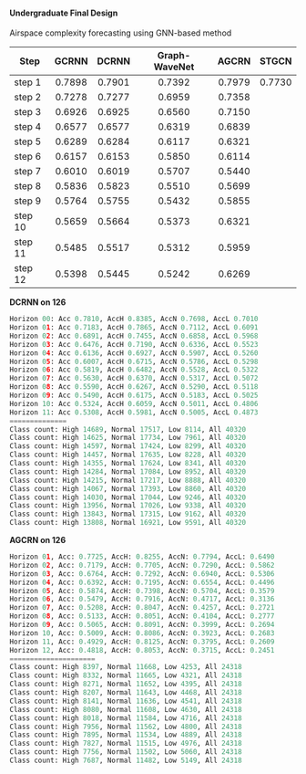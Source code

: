#### Undergraduate Final Design 
Airspace complexity forecasting using GNN-based method


| Step    |   GCRNN    |   DCRNN    |   Graph-WaveNet   |    AGCRN   |   STGCN   |
|---------|:----------:|:----------:|:----------:|:----------:|:----------:|
| step 1  |   0.7898   |   0.7901   |   0.7392   |  0.7979   |   0.7730   |  
| step 2  |   0.7278   |   0.7277   |   0.6959   |  0.7358   |      |     
| step 3  |   0.6926   |   0.6925   |   0.6560   |  0.7150   |      |     
| step 4  |   0.6577   |   0.6577   |   0.6319   |  0.6839   |      |     
| step 5  |   0.6289   |   0.6284   |   0.6117   |  0.6321   |      |     
| step 6  |   0.6157   |   0.6153   |  0.5850    |  0.6114   |      |     
| step 7  |   0.6010   |   0.6019   |   0.5707   |  0.5440   |      |     
| step 8  |   0.5836   |   0.5823   |   0.5510   |  0.5699   |      |     
| step 9  |   0.5764   |   0.5755   |   0.5432   |  0.5855   |      |     
| step 10 |   0.5659   |   0.5664   |   0.5373   |  0.6321   |      |     
| step 11 |   0.5485   |   0.5517   |  0.5312    |  0.5959   |      |     
| step 12 |   0.5398   |   0.5445   |   0.5242   |  0.6269   |      |     

**DCRNN on 126**
```python
Horizon 00: Acc 0.7810, AccH 0.8385, AccN 0.7698, AccL 0.7010
Horizon 01: Acc 0.7183, AccH 0.7865, AccN 0.7112, AccL 0.6091
Horizon 02: Acc 0.6891, AccH 0.7455, AccN 0.6858, AccL 0.5968
Horizon 03: Acc 0.6476, AccH 0.7190, AccN 0.6336, AccL 0.5523
Horizon 04: Acc 0.6136, AccH 0.6927, AccN 0.5907, AccL 0.5260
Horizon 05: Acc 0.6007, AccH 0.6715, AccN 0.5786, AccL 0.5298
Horizon 06: Acc 0.5819, AccH 0.6482, AccN 0.5528, AccL 0.5322
Horizon 07: Acc 0.5630, AccH 0.6370, AccN 0.5317, AccL 0.5072
Horizon 08: Acc 0.5590, AccH 0.6267, AccN 0.5290, AccL 0.5118
Horizon 09: Acc 0.5490, AccH 0.6175, AccN 0.5183, AccL 0.5025
Horizon 10: Acc 0.5324, AccH 0.6059, AccN 0.5011, AccL 0.4806
Horizon 11: Acc 0.5308, AccH 0.5981, AccN 0.5005, AccL 0.4873
==============
Class count: High 14689, Normal 17517, Low 8114, All 40320
Class count: High 14625, Normal 17734, Low 7961, All 40320
Class count: High 14597, Normal 17424, Low 8299, All 40320
Class count: High 14457, Normal 17635, Low 8228, All 40320
Class count: High 14355, Normal 17624, Low 8341, All 40320
Class count: High 14284, Normal 17084, Low 8952, All 40320
Class count: High 14215, Normal 17217, Low 8888, All 40320
Class count: High 14067, Normal 17393, Low 8860, All 40320
Class count: High 14030, Normal 17044, Low 9246, All 40320
Class count: High 13956, Normal 17026, Low 9338, All 40320
Class count: High 13843, Normal 17315, Low 9162, All 40320
Class count: High 13808, Normal 16921, Low 9591, All 40320
```

**AGCRN on 126**
```python
Horizon 01, Acc: 0.7725, AccH: 0.8255, AccN: 0.7794, AccL: 0.6490
Horizon 02, Acc: 0.7179, AccH: 0.7705, AccN: 0.7290, AccL: 0.5862
Horizon 03, Acc: 0.6764, AccH: 0.7292, AccN: 0.6940, AccL: 0.5306
Horizon 04, Acc: 0.6392, AccH: 0.7195, AccN: 0.6554, AccL: 0.4496
Horizon 05, Acc: 0.5874, AccH: 0.7398, AccN: 0.5704, AccL: 0.3579
Horizon 06, Acc: 0.5479, AccH: 0.7916, AccN: 0.4717, AccL: 0.3136
Horizon 07, Acc: 0.5208, AccH: 0.8047, AccN: 0.4257, AccL: 0.2721
Horizon 08, Acc: 0.5133, AccH: 0.8051, AccN: 0.4104, AccL: 0.2777
Horizon 09, Acc: 0.5065, AccH: 0.8091, AccN: 0.3999, AccL: 0.2694
Horizon 10, Acc: 0.5009, AccH: 0.8086, AccN: 0.3923, AccL: 0.2683
Horizon 11, Acc: 0.4929, AccH: 0.8125, AccN: 0.3795, AccL: 0.2609
Horizon 12, Acc: 0.4818, AccH: 0.8053, AccN: 0.3715, AccL: 0.2451
=====================
Class count: High 8397, Normal 11668, Low 4253, All 24318
Class count: High 8332, Normal 11665, Low 4321, All 24318
Class count: High 8271, Normal 11652, Low 4395, All 24318
Class count: High 8207, Normal 11643, Low 4468, All 24318
Class count: High 8141, Normal 11636, Low 4541, All 24318
Class count: High 8080, Normal 11608, Low 4630, All 24318
Class count: High 8018, Normal 11584, Low 4716, All 24318
Class count: High 7956, Normal 11562, Low 4800, All 24318
Class count: High 7895, Normal 11534, Low 4889, All 24318
Class count: High 7827, Normal 11515, Low 4976, All 24318
Class count: High 7756, Normal 11502, Low 5060, All 24318
Class count: High 7687, Normal 11482, Low 5149, All 24318
```